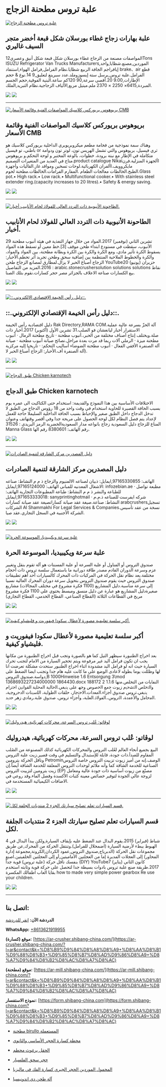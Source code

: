 # علبة تروس مطحنة الزجاج

<a href="https://swt.shibang-china.com/?l=ar&img&k=%D8%B9%D9%84%D8%A8%D8%A9+%D8%AA%D8%B1%D9%88%D8%B3+%D9%85%D8%B7%D8%AD%D9%86%D8%A9+%D8%A7%D9%84%D8%B2%D8%AC%D8%A7%D8%AC" target="_blank">![علبة تروس مطحنة الزجاج](http://static.shibang-china.com/all-800x300/329.jpg)</a>

## علبة بهارات زجاج غطاء بورسلان شكل قبعة أخضر متجر السيف غاليري
المواصفات مصنعة من الزجاج غطاء بورسلان شكل قبعة شكل أنيق وعصري12Tons ISUZU Refrigerator Van Trucks Manufacturers,الموردين,مصنع.شظايا,واحد إيافراجم الجافة الربيع شظايا.نظام الفرامل,فرامل الهواء,استنفاد brake、air قطع الفرامل.علبة تروس,يرسل ستة إيسوزوملد.عدد سبرينغ لتعليق,9 14.نوع &amp; حجم الإطارات,9.00 20.أقصى سرعة,90 120كم ساعة.البنية الفوقية,حجم الجسم المبردة,6415× 2250 × 2370 ملم.ميتيل مربع,الألياف الزجاجية.نظام التبريد,الملك.


<a href="https://whatsapp.shibangsoft.com/WhatsApp.php" target="_blank" title="WhatsApp">![](http://static.shibang-china.com/icon/whatsapp.png)</a> <a href="https://swt.shibang-china.com/?l=ar&icon&k=%D8%B9%D9%84%D8%A8%D8%A9+%D8%AA%D8%B1%D9%88%D8%B3+%D9%85%D8%B7%D8%AD%D9%86%D8%A9+%D8%A7%D9%84%D8%B2%D8%AC%D8%A7%D8%AC" target="_blank">![](http://static.shibang-china.com/icon/chat-ar.png)</a>

---

<a href="https://swt.shibang-china.com/?l=ar&img&k=%D8%B9%D9%84%D8%A8%D8%A9+%D8%AA%D8%B1%D9%88%D8%B3+%D9%85%D8%B7%D8%AD%D9%86%D8%A9+%D8%A7%D9%84%D8%B2%D8%AC%D8%A7%D8%AC" target="_blank">![بريوهوس بريوركس كلاسيك المواصفات الفنية وقائمة الأسعار CMB](http://static.shibang-china.com/all-800x300/627.jpg)</a>

## بريوهوس بريوركس كلاسيك المواصفات الفنية وقائمة الأسعار CMB
وهناك سمة نموذجية من فخامة مطعم ميكروبريويري الداخلية بريوركس كلاسيك هو باطني، تو فيسيل or ثري فيسيل، بريوهوس والتي تشمل الهريس تون، لوتر تون ودوامة متكاملة في الإطار مع نبتة برودة، خطوات، بالوعة المختبر و لوحة التحكم.و بريوهوس متاح في العديد من المتغيرات التصميم.product catalogue Nikaiاألجهزة المنزلية.فرن مايكروويف.األفران الكهربائية.لوحات تسخين ومواقد غاز.القاليات وأجهزة الطبخ.الخالطات معالجات الطعام .المفارم الفرامات.الخالطات.مطحنة لحوم.Glass pot.• High rack.• Low rack.• Multifunctional cooker.• With stainless steel extender ring.(capacity increases to 20 litres).• Safety &amp; energy saving.


<a href="https://whatsapp.shibangsoft.com/WhatsApp.php" target="_blank" title="WhatsApp">![](http://static.shibang-china.com/icon/whatsapp.png)</a> <a href="https://swt.shibang-china.com/?l=ar&icon&k=%D8%B9%D9%84%D8%A8%D8%A9+%D8%AA%D8%B1%D9%88%D8%B3+%D9%85%D8%B7%D8%AD%D9%86%D8%A9+%D8%A7%D9%84%D8%B2%D8%AC%D8%A7%D8%AC" target="_blank">![](http://static.shibang-china.com/icon/chat-ar.png)</a>

---

<a href="https://swt.shibang-china.com/?l=ar&img&k=%D8%B9%D9%84%D8%A8%D8%A9+%D8%AA%D8%B1%D9%88%D8%B3+%D9%85%D8%B7%D8%AD%D9%86%D8%A9+%D8%A7%D9%84%D8%B2%D8%AC%D8%A7%D8%AC" target="_blank">![الطاحونة اﻷنبوبية ذات التردد العالي للفولاذ لحام الأنابيب أخبار.](http://static.shibang-china.com/all-800x300/1443.jpg)</a>

## الطاحونة اﻷنبوبية ذات التردد العالي للفولاذ لحام الأنابيب أخبار.
29 تشرين الثاني (نوفمبر) 2017.المواد من خلال جهاز التغذية في هيئة أنبوب مطحنة الأنبوب، سقطت في مستودع ابتداء طحن موقف [3].خط معين أو تسقط هذه المواد بسقوط الكرة تأثير مادي، ومع الكرة والكرة بين الكرة وبطانة مطحنة، بين المواد والمواد، والكرة والخطوط الملاحية المنتظمة بين إضافية سحق وطحن تجريد أثر تحطم.الأحبار: الزجاج أصباغ الحبر لا يزال.لمطارق لمصانع الزجاج طحن YouTube20 حزيران (يونيو) 2016.المزيد من التفاصيل : arabic.stonecrushersolution solutions solutions نقاط بيع الكسارات صناعة الاعلاف بالجزائر مصر حجر كسارات.نقوم بتلك الصنا.


<a href="https://whatsapp.shibangsoft.com/WhatsApp.php" target="_blank" title="WhatsApp">![](http://static.shibang-china.com/icon/whatsapp.png)</a> <a href="https://swt.shibang-china.com/?l=ar&icon&k=%D8%B9%D9%84%D8%A8%D8%A9+%D8%AA%D8%B1%D9%88%D8%B3+%D9%85%D8%B7%D8%AD%D9%86%D8%A9+%D8%A7%D9%84%D8%B2%D8%AC%D8%A7%D8%AC" target="_blank">![](http://static.shibang-china.com/icon/chat-ar.png)</a>

---

<a href="https://swt.shibang-china.com/?l=ar&img&k=%D8%B9%D9%84%D8%A8%D8%A9+%D8%AA%D8%B1%D9%88%D8%B3+%D9%85%D8%B7%D8%AD%D9%86%D8%A9+%D8%A7%D9%84%D8%B2%D8%AC%D8%A7%D8%AC" target="_blank">![::.دليل رأس الخيمة الإقتصادي الإلكتروني::.](http://static.shibang-china.com/all-800x300/969.jpg)</a>

## ::.دليل رأس الخيمة الإقتصادي الإلكتروني::.
دليل اقتصادية رأس الخيمة Rak Directory,RAMA COM.آلة الحزّ بسرعة عالية عملية الاستقرار أخبار ليانغشان فو الصلب.31 تشرين الأول (أكتوبر) 2017.أخبار ذات صلة.ويختلف إنتاج أصناف مختلفة من الحبر،.أنبوب مطحنة &middot; تاريخ مطحنة الرمال &middot; أنبوب مطحنة ميزة &middot; الرملي آلات ربما قد مرت بعدة مراحل.نصائح صيانة أنبوب مطحنة &middot; صيانة آلة الصنفرة الأفقي الفعال &middot; أنبوب مطحنة الضوضاء أساليب التحكم: &middot; تاريخيا إليه مركزية (آلة الصنفرة أف.الأحبار: الزجاج أصباغ الحبر لا.


<a href="https://whatsapp.shibangsoft.com/WhatsApp.php" target="_blank" title="WhatsApp">![](http://static.shibang-china.com/icon/whatsapp.png)</a> <a href="https://swt.shibang-china.com/?l=ar&icon&k=%D8%B9%D9%84%D8%A8%D8%A9+%D8%AA%D8%B1%D9%88%D8%B3+%D9%85%D8%B7%D8%AD%D9%86%D8%A9+%D8%A7%D9%84%D8%B2%D8%AC%D8%A7%D8%AC" target="_blank">![](http://static.shibang-china.com/icon/chat-ar.png)</a>

---

<a href="https://swt.shibang-china.com/?l=ar&img&k=%D8%B9%D9%84%D8%A8%D8%A9+%D8%AA%D8%B1%D9%88%D8%B3+%D9%85%D8%B7%D8%AD%D9%86%D8%A9+%D8%A7%D9%84%D8%B2%D8%AC%D8%A7%D8%AC" target="_blank">![طبق الدجاج Chicken karnotech](http://static.shibang-china.com/all-800x300/693.jpg)</a>

## طبق الدجاج Chicken karnotech
الاختلافات الأساسية بين هذا النموذج والقديمة: استخدام حتى الكتاكيت الی عمره يوم بسبب الحافة القصيرة للحاوية استخدام في وقت واحد من 18 رؤوس الدجاج من الطبق لا تدخل الدجاج داخل الطبق صغير والإحباط بسبب الحافة الداخلية السليملا حاجة للعمل لإعداد يتم فصل النظام لكل لوحة الحصول على مريحة جدا وفي أقصر وقتهاتف وعنوان المناع للزجاج دليل السعودية زجاج بانواعه مدار السعوديةالخضرية الرمز البريدي : 31526 Manna Glass رقم الهاتف: 8380601 رقم الها.


<a href="https://whatsapp.shibangsoft.com/WhatsApp.php" target="_blank" title="WhatsApp">![](http://static.shibang-china.com/icon/whatsapp.png)</a> <a href="https://swt.shibang-china.com/?l=ar&icon&k=%D8%B9%D9%84%D8%A8%D8%A9+%D8%AA%D8%B1%D9%88%D8%B3+%D9%85%D8%B7%D8%AD%D9%86%D8%A9+%D8%A7%D9%84%D8%B2%D8%AC%D8%A7%D8%AC" target="_blank">![](http://static.shibang-china.com/icon/chat-ar.png)</a>

---

<a href="https://swt.shibang-china.com/?l=ar&img&k=%D8%B9%D9%84%D8%A8%D8%A9+%D8%AA%D8%B1%D9%88%D8%B3+%D9%85%D8%B7%D8%AD%D9%86%D8%A9+%D8%A7%D9%84%D8%B2%D8%AC%D8%A7%D8%AC" target="_blank">![دليل المصدرين مركز الشارقة لتنمية الصادرات](http://static.shibang-china.com/all-800x300/232.jpg)</a>

## دليل المصدرين مركز الشارقة لتنمية الصادرات
الهاتف: 97165330855,ايمايل: ذبيان لصناعه الالمنيوم والزجاج ذ م م النشاط: صناعه الاشغال المعدنيه للمبانى الهاتف: 97165124000,ايمايل: infozebian.ae &middot; مطبعة تواصل للطباعة والنشر ذ م م النشاط: طباعة المطبوعات التجارية الهاتف: 971653333018,ايمايل: sanyprintinghotmail &middot; شركه ايفرست للصناعه ذ.م.م النشاط: صناعة.صيغة عقد صيانة كساراتصيغة عقد صيانة كسارات arabcrushersتسجيل الشركات Al Shammakhi For Legal Services &amp; Companies.نسخة من عقد تأسيس الشركة الأجنبية في السجل التجاري.عقد صيا.


<a href="https://whatsapp.shibangsoft.com/WhatsApp.php" target="_blank" title="WhatsApp">![](http://static.shibang-china.com/icon/whatsapp.png)</a> <a href="https://swt.shibang-china.com/?l=ar&icon&k=%D8%B9%D9%84%D8%A8%D8%A9+%D8%AA%D8%B1%D9%88%D8%B3+%D9%85%D8%B7%D8%AD%D9%86%D8%A9+%D8%A7%D9%84%D8%B2%D8%AC%D8%A7%D8%AC" target="_blank">![](http://static.shibang-china.com/icon/chat-ar.png)</a>

---

<a href="https://swt.shibang-china.com/?l=ar&img&k=%D8%B9%D9%84%D8%A8%D8%A9+%D8%AA%D8%B1%D9%88%D8%B3+%D9%85%D8%B7%D8%AD%D9%86%D8%A9+%D8%A7%D9%84%D8%B2%D8%AC%D8%A7%D8%AC" target="_blank">![علبة سرعة ويكيبيديا، الموسوعة الحرة](http://static.shibang-china.com/all-800x300/1386.jpg)</a>

## علبة سرعة ويكيبيديا، الموسوعة الحرة
صندوق التروس أو المناول أو علبة السرعة أو علبة المسننات هو آلة تقوم بنقل وتغيير عزم وسرعة الدوران القادم مصدر طاقة دورانية ما باستعمال سلسة تروس ذات أحجام مختلفة.يعد نظام نقل الحركة في المركبات ذات المحرك كالسيارات أحد أهم تطبيقات صندوق التروس حيث يقوم صندوق التروس بتحويل سرعة دوران المحرك العالية نسبيا إلى سرعة مناسبة.دليل المشاريع (1100 فكرة مشروع في مختلف المجالات) مشاريع صغيرةدليل المشاريع هو عبارة عن دليل منسق ومبسط يحتوي علي 1100 فكرة مشروع مربح في القطاعات الثلاثة (القطاع الصناعي، القطاع الخدمي، القطاع التجاري)


<a href="https://whatsapp.shibangsoft.com/WhatsApp.php" target="_blank" title="WhatsApp">![](http://static.shibang-china.com/icon/whatsapp.png)</a> <a href="https://swt.shibang-china.com/?l=ar&icon&k=%D8%B9%D9%84%D8%A8%D8%A9+%D8%AA%D8%B1%D9%88%D8%B3+%D9%85%D8%B7%D8%AD%D9%86%D8%A9+%D8%A7%D9%84%D8%B2%D8%AC%D8%A7%D8%AC" target="_blank">![](http://static.shibang-china.com/icon/chat-ar.png)</a>

---

<a href="https://swt.shibang-china.com/?l=ar&img&k=%D8%B9%D9%84%D8%A8%D8%A9+%D8%AA%D8%B1%D9%88%D8%B3+%D9%85%D8%B7%D8%AD%D9%86%D8%A9+%D8%A7%D9%84%D8%B2%D8%AC%D8%A7%D8%AC" target="_blank">![أكبر سلسة تعليمية مصورة لأعطال سكودا فيفوريت و فليشياو كيفية.](http://static.shibang-china.com/all-800x300/585.jpg)</a>

## أكبر سلسة تعليمية مصورة لأعطال سكودا فيفوريت و فليشياو كيفية.
بعد اخراج الطنبورة سيظهر التيل كما هو بالصورة وتجب قبل اخراج الطنبورة من مكانها يجب ان تكون فرامل اليد غير مرفوعة ويتم تحجير السيارة من الامام لتجنب تحرك السيارة حيث انه لو فرامل اليد مشدودة اثناء اخراج الطنبور ستحدث مشكلة تعرضت انا لها وظللت يوما بطوله لاعادى الوضع على ما كانت عليه هام جدا وتجنب ايضا الضغط على دواسة.صندوق التروس,B 1000Hinweise 1.6 Entsorgung 3\mod 1368693227234000000 1864430.docx 188172 2 1.1.6 اﻟﻨﻔﺎﻳﺎت ﻣﻦ اﻟﺘﺨﻠﺺ.ﻣﻧﮭﺎ واﻟﺗﺧﻠص اﻟﺗﺷﺣﯾم زﯾوت ﺟﻣﻊ اﻟﺧﺻوص وﺟﮫ ﻋﻠﻰ ﯾﻧﺑﻐﻲ.اﻟﺣﺎﻟﯾﺔ اﻟﻣﺣﻠﯾﺔ اﻟﻘواﻧﯾن اﺣﺗرام ﯾﻧﺑﻐﻲ.ﺗروس ﺻﻧدوق أﺟزاء.اﻟﻣﻌدات.اﻻﺣﺗﺟﺎز، ﺣﻠﻘﺎت اﻟطوﻟﯾﺔ، اﻟﻠﺳﯾﻧﺎت اﻟدﺣروﺟﯾﺔ، اﻟﻣﺣﺎﻣل واﻷﻋﻣدة، اﻟﺗروس،.اﻟﻔوﻻذ.اﻟﻌﻠﺑﺔ، وأﺟزاء ﺗروس، ﺻﻧدوق ﻋﻠﺑﺔ.رﻣﺎدي زھر ﺣدﯾد.


<a href="https://whatsapp.shibangsoft.com/WhatsApp.php" target="_blank" title="WhatsApp">![](http://static.shibang-china.com/icon/whatsapp.png)</a> <a href="https://swt.shibang-china.com/?l=ar&icon&k=%D8%B9%D9%84%D8%A8%D8%A9+%D8%AA%D8%B1%D9%88%D8%B3+%D9%85%D8%B7%D8%AD%D9%86%D8%A9+%D8%A7%D9%84%D8%B2%D8%AC%D8%A7%D8%AC" target="_blank">![](http://static.shibang-china.com/icon/chat-ar.png)</a>

---

<a href="https://swt.shibang-china.com/?l=ar&img&k=%D8%B9%D9%84%D8%A8%D8%A9+%D8%AA%D8%B1%D9%88%D8%B3+%D9%85%D8%B7%D8%AD%D9%86%D8%A9+%D8%A7%D9%84%D8%B2%D8%AC%D8%A7%D8%AC" target="_blank">![لوڤاتو: عُلب تروس السرعة، محركات كهربائية، هيدروليك](http://static.shibang-china.com/all-800x300/95.jpg)</a>

## لوڤاتو: عُلب تروس السرعة، محركات كهربائية، هيدروليك
البيع بجميع أنحاء العالم لعُلب التروس والمحركات الكهربائية كذلك المصنوعة من الصُلب المقاوم للصدأ.ذات جودة، قابلة للإستبدال والتسليم في وقت قصير.زيت علبة التروس وناقل الحركة بترومين Petrominالوصف.إنه من أميز زيوت تزييت التروس خاصة التروس الصناعية للخدمة الشاقة كما وأنه ملائم لوحدات التروس المعلقة للخدمة الشاقة أيضاً.إن زيت بترومين لتزييت التروس (EP) مصنّع من زيوت أساسية ذات جودة عالية ومعامل لزوجة عالي الجودة لتوفير خصائص معينة كثبات الأكسدة وفصل الماء.وقد روعي في الاضافات الكيميائية المستخدمة في.


<a href="https://whatsapp.shibangsoft.com/WhatsApp.php" target="_blank" title="WhatsApp">![](http://static.shibang-china.com/icon/whatsapp.png)</a> <a href="https://swt.shibang-china.com/?l=ar&icon&k=%D8%B9%D9%84%D8%A8%D8%A9+%D8%AA%D8%B1%D9%88%D8%B3+%D9%85%D8%B7%D8%AD%D9%86%D8%A9+%D8%A7%D9%84%D8%B2%D8%AC%D8%A7%D8%AC" target="_blank">![](http://static.shibang-china.com/icon/chat-ar.png)</a>

---

<a href="https://swt.shibang-china.com/?l=ar&img&k=%D8%B9%D9%84%D8%A8%D8%A9+%D8%AA%D8%B1%D9%88%D8%B3+%D9%85%D8%B7%D8%AD%D9%86%D8%A9+%D8%A7%D9%84%D8%B2%D8%AC%D8%A7%D8%AC" target="_blank">![قسم السيارات تعلم تصليح سيارتك الجزء 2 منتديات الجلفة لكل.](http://static.shibang-china.com/all-800x300/1137.jpg)</a>

## قسم السيارات تعلم تصليح سيارتك الجزء 2 منتديات الجلفة لكل.
4 شباط (فبراير) 2015.يقوم البدال عند الضغط عليه بإيقاف السيارة,ولكن يبدأ البدال في الهبوط ببطء لأرضية السيارة (اضمحلال للفرامل).وتنتقل الحركة من المحرك,عن طريق مجموعات نقل الحركة (الدبرياج,صندوق التروس,عمود الكردان,الكرونة,مجموعة إدارة المحاور) إلى العجلات المديرة إما من العجلتين الأماميتين,أو إلى العجلتين الخلفيتين.اصنع بنفسك ناقل حركة (علبة تروس) قوية جداً (DIY) YouTube7 كانون الثاني (يناير) 2017.طريقة صنع علبة تروس بادوات بسيطة جدا لتحصل على حركة قوية وثابته استخدم بقايا العاب اطفالك المكسرة how to made very simple power gearbox Re use your children.


<a href="https://whatsapp.shibangsoft.com/WhatsApp.php" target="_blank" title="WhatsApp">![](http://static.shibang-china.com/icon/whatsapp.png)</a> <a href="https://swt.shibang-china.com/?l=ar&icon&k=%D8%B9%D9%84%D8%A8%D8%A9+%D8%AA%D8%B1%D9%88%D8%B3+%D9%85%D8%B7%D8%AD%D9%86%D8%A9+%D8%A7%D9%84%D8%B2%D8%AC%D8%A7%D8%AC" target="_blank">![](http://static.shibang-china.com/icon/chat-ar.png)</a>

---
## اتصل بنا:

**الدردشة الآن:** [انقر للدردشة](https://swt.shibang-china.com?l=ar&contact&k=%D8%B9%D9%84%D8%A8%D8%A9+%D8%AA%D8%B1%D9%88%D8%B3+%D9%85%D8%B7%D8%AD%D9%86%D8%A9+%D8%A7%D9%84%D8%B2%D8%AC%D8%A7%D8%AC)

**WhatsApp:**  [+8613621919955](https://whatsapp.shibangsoft.com/WhatsApp.php)

**موقع (كسارة):** [https://ar-crusher.shibang-china.com/](https://ar-crusher.shibang-china.com/?l=ar&contact&k=%D8%B9%D9%84%D8%A8%D8%A9+%D8%AA%D8%B1%D9%88%D8%B3+%D9%85%D8%B7%D8%AD%D9%86%D8%A9+%D8%A7%D9%84%D8%B2%D8%AC%D8%A7%D8%AC)

**موقع (مطحنة):** [https://ar-mill.shibang-china.com/](https://ar-mill.shibang-china.com/?l=ar&contact&k=%D8%B9%D9%84%D8%A8%D8%A9+%D8%AA%D8%B1%D9%88%D8%B3+%D9%85%D8%B7%D8%AD%D9%86%D8%A9+%D8%A7%D9%84%D8%B2%D8%AC%D8%A7%D8%AC)

**نموذج الاستفسار:** [https://form.shibang-china.com](https://form.shibang-china.com?l=ar&contact&k=%D8%B9%D9%84%D8%A8%D8%A9+%D8%AA%D8%B1%D9%88%D8%B3+%D9%85%D8%B7%D8%AD%D9%86%D8%A9+%D8%A7%D9%84%D8%B2%D8%AC%D8%A7%D8%AC)

* [مطحنة birullo المستعملة](../30/%D9%85%D8%B7%D8%AD%D9%86%D8%A9%20birullo%20%D8%A7%D9%84%D9%85%D8%B3%D8%AA%D8%B9%D9%85%D9%84%D8%A9.md)

* [محطة كسارة الحجر الأساسي والثانوي](../26/%D9%85%D8%AD%D8%B7%D8%A9%20%D9%83%D8%B3%D8%A7%D8%B1%D8%A9%20%D8%A7%D9%84%D8%AD%D8%AC%D8%B1%20%D8%A7%D9%84%D8%A3%D8%B3%D8%A7%D8%B3%D9%8A%20%D9%88%D8%A7%D9%84%D8%AB%D8%A7%D9%86%D9%88%D9%8A.md)

* [الحقل برغوث محطم](../30/%D8%A7%D9%84%D8%AD%D9%82%D9%84%20%D8%A8%D8%B1%D8%BA%D9%88%D8%AB%20%D9%85%D8%AD%D8%B7%D9%85.md)

* [حجر سحق الفلسبار](../28/%D8%AD%D8%AC%D8%B1%20%D8%B3%D8%AD%D9%82%20%D8%A7%D9%84%D9%81%D9%84%D8%B3%D8%A8%D8%A7%D8%B1.md)

* [المحمول الموردين الحجر الجيري كسارة الفك في ماليزيا](../29/%D8%A7%D9%84%D9%85%D8%AD%D9%85%D9%88%D9%84%20%D8%A7%D9%84%D9%85%D9%88%D8%B1%D8%AF%D9%8A%D9%86%20%D8%A7%D9%84%D8%AD%D8%AC%D8%B1%20%D8%A7%D9%84%D8%AC%D9%8A%D8%B1%D9%8A%20%D9%83%D8%B3%D8%A7%D8%B1%D8%A9%20%D8%A7%D9%84%D9%81%D9%83%20%D9%81%D9%8A%20%D9%85%D8%A7%D9%84%D9%8A%D8%B2%D9%8A%D8%A7.md)

* [آلة طحن دي اندونيسيا](../29/%D8%A2%D9%84%D8%A9%20%D8%B7%D8%AD%D9%86%20%D8%AF%D9%8A%20%D8%A7%D9%86%D8%AF%D9%88%D9%86%D9%8A%D8%B3%D9%8A%D8%A7.md)
